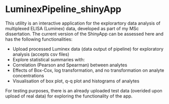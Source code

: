 # LuminexPipeline_shinyApp

<p> This utility is an interactive application for the explorartory data analysis of multiplexed ELISA (Luminex) data, developed as part of my MSc dissertation. The current version of the ShinyApp can be assessed here <https://asimeng.shinyapps.io/luminex_app/> and has the following functionalities: 
<ul>
  <li> Upload processed Luminex data (data output of pipeline) for exploratory analysis (accepts csv files) </li>
  <li> Explore statistical summaries with: 
    <li> Correlation (Pearson and Spearman) between analytes </li>
    <li> Effects of Box-Cox,  log transformation, and no transformation on analyte concentrations </li>
    <li> Visualisation of box plot, q-q plot and histograms of analytes </li>  
   </li>
</ul>
For testing purposes, there is an already uploaded test data (overided upon upload of real data) for exploring the functionality of the app. 
</p>
